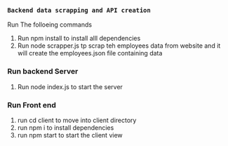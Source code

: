 

### `Backend data scrapping and API creation`
Run The folloeing commands
1. Run npm install to install alll dependencies
2. Run node scrapper.js tp scrap teh employees data from website and it will create the employees.json file containing data


### Run backend Server
1. Run node index.js to start the server


### Run Front end 
1. run cd client to move into client directory
2. run npm i to install dependencies
3. run npm start to start the client view
